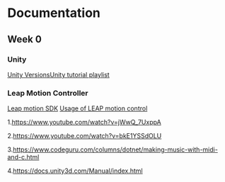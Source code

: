 # Documentation
## Week 0
### Unity
[Unity Versions](https://unity3d.com/get-unity/download/archive)[Unity tutorial playlist](https://www.youtube.com/watch?v=_V3fd1Pwd_4&list=PLsAzinEPgS3QmNnEQ-uzNmQs6W9f14OXJ)


### Leap Motion Controller
[Leap motion SDK](https://developer.leapmotion.com/sdk-leap-motion-controller/)
[Usage of LEAP motion control](https://www.youtube.com/watch?v=8KeZxfPh8TE)


1.https://www.youtube.com/watch?v=jWwQ_7UxppA

2.https://www.youtube.com/watch?v=bkE1YSSdOLU

3.https://www.codeguru.com/columns/dotnet/making-music-with-midi-and-c.html

4.https://docs.unity3d.com/Manual/index.html

<!--stackedit_data:
eyJoaXN0b3J5IjpbODE0MDE3MDY4LDc3NTIwNjcxNSwyOTI2MT
c4MTcsMTg0MjA1ODMxNywxNDMwNzMwNzE4XX0=
-->